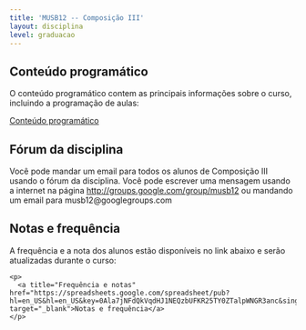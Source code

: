 ```yaml
---
title: 'MUSB12 -- Composição III'
layout: disciplina
level: graduacao
---
```


## Conteúdo programático

<div>
  <p>
    O conteúdo programático contem as principais informações sobre o curso, incluindo a programação de aulas:
  </p>
  
  <p>
    <a title="Conteúdo programático" href="https://docs.google.com/document/pub?id=1j3DpTefcus9aY7IE8u0_InsPS1RnvT2Wz_qa1eSWXbI" target="_blank">Conteúdo programático</a>
  </p>
  
  <h2 id="Fórum_da_disciplina" >
    Fórum da disciplina
  </h2>
  
  <p>
    Você pode mandar um email para todos os alunos de Composição III usando o fórum da disciplina. Você pode escrever uma mensagem usando a internet na página <a title="Lista de Composição III" href="http://groups.google.com/group/musb12" rel="nofollow" target="_blank">http://groups.google.com/group/musb12</a> ou mandando um email para musb12@googlegroups.com
  </p>
  
  <h2 id="Notas_e_frequência" >
    Notas e frequência
  </h2>
  
  <div>
    <p>
      A frequência e a nota dos alunos estão disponíveis no link abaixo e serão atualizadas durante o curso:
    </p>
    
    <p>
      <a title="Frequência e notas" href="https://spreadsheets.google.com/spreadsheet/pub?hl=en_US&hl=en_US&key=0Ala7jNFdQkVqdHJ1NEQzbUFKR25TY0ZTalpWNGR3anc&single=true&gid=8&range=d1%3Aam18&output=html" target="_blank">Notas e frequência</a>
    </p>
  </div>
</div>